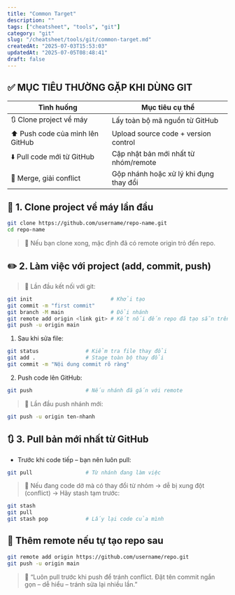```yaml
---
title: "Common Target"
description: ""
tags: ["cheatsheet", "tools", "git"]
category: "git"
slug: "/cheatsheet/tools/git/common-target.md"
createdAt: "2025-07-03T15:53:03"
updatedAt: "2025-07-05T08:48:41"
draft: false
---
```

## ✅ MỤC TIÊU THƯỜNG GẶP KHI DÙNG GIT

| Tình huống                       | Mục tiêu cụ thể                        |
| -------------------------------- | -------------------------------------- |
| 🔃 Clone project về máy          | Lấy toàn bộ mã nguồn từ GitHub         |
| ⬆️ Push code của mình lên GitHub | Upload source code + version control   |
| ⬇️ Pull code mới từ GitHub       | Cập nhật bản mới nhất từ nhóm/remote   |
| 🔀 Merge, giải conflict          | Gộp nhánh hoặc xử lý khi đụng thay đổi |

## 🔽 1. Clone project về máy lần đầu

```bash
git clone https://github.com/username/repo-name.git
cd repo-name
```

> 📌 Nếu bạn clone xong, mặc định đã có remote origin trỏ đến repo.

## ✏️ 2. Làm việc với project (add, commit, push)

> 📌 Lần đầu kết nối với git:

```bash
git init                         # Khởi tạo
git commit -m "first commit"
git branch -M main               # Đổi nhánh
git remote add origin <link git> # Kết nối đến repo đã tạo sẵn trên git
git push -u origin main
```

1. Sau khi sửa file:

```bash
git status               # Kiểm tra file thay đổi
git add .                # Stage toàn bộ thay đổi
git commit -m "Nội dung commit rõ ràng"
```

2. Push code lên GitHub:

```bash
git push                 # Nếu nhánh đã gắn với remote
```

> 📌 Lần đầu push nhánh mới:

```bash
git push -u origin ten-nhanh
```

## 🔃 3. Pull bản mới nhất từ GitHub

- Trước khi code tiếp – bạn nên luôn pull:

```bash
git pull                 # Từ nhánh đang làm việc
```

> 📌 Nếu đang code dở mà có thay đổi từ nhóm → dễ bị xung đột (conflict)
> → Hãy stash tạm trước:

```bash
git stash
git pull
git stash pop            # Lấy lại code của mình
```

## 🔐 Thêm remote nếu tự tạo repo sau

```bash
git remote add origin https://github.com/username/repo.git
git push -u origin main
```

> 💬 “Luôn pull trước khi push để tránh conflict.
> Đặt tên commit ngắn gọn – dễ hiểu – tránh sửa lại nhiều lần.”
